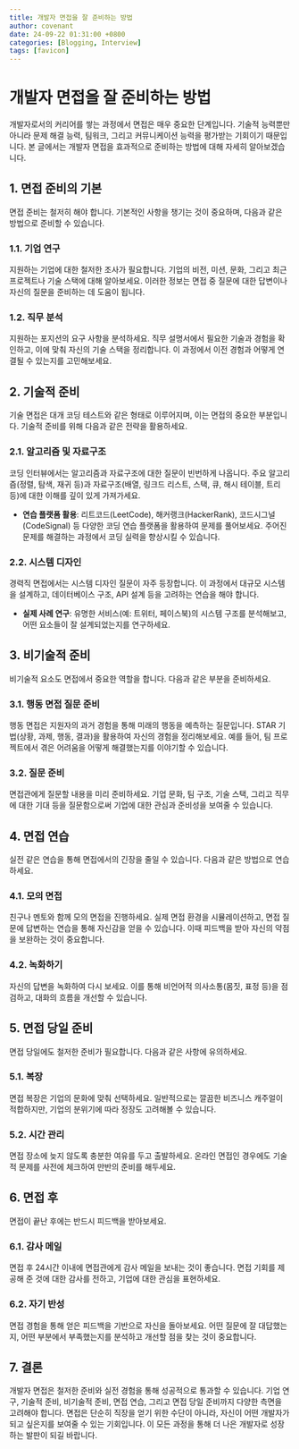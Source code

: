 ```yaml
---
title: 개발자 면접을 잘 준비하는 방법
author: covenant
date: 24-09-22 01:31:00 +0800
categories: [Blogging, Interview]
tags: [favicon]
---
```


# 개발자 면접을 잘 준비하는 방법

개발자로서의 커리어를 쌓는 과정에서 면접은 매우 중요한 단계입니다. 기술적 능력뿐만 아니라 문제 해결 능력, 팀워크, 그리고 커뮤니케이션 능력을 평가받는 기회이기 때문입니다. 본 글에서는 개발자 면접을 효과적으로 준비하는 방법에 대해 자세히 알아보겠습니다.

## 1. 면접 준비의 기본

면접 준비는 철저히 해야 합니다. 기본적인 사항을 챙기는 것이 중요하며, 다음과 같은 방법으로 준비할 수 있습니다.

### 1.1. 기업 연구

지원하는 기업에 대한 철저한 조사가 필요합니다. 기업의 비전, 미션, 문화, 그리고 최근 프로젝트나 기술 스택에 대해 알아보세요. 이러한 정보는 면접 중 질문에 대한 답변이나 자신의 질문을 준비하는 데 도움이 됩니다.

### 1.2. 직무 분석

지원하는 포지션의 요구 사항을 분석하세요. 직무 설명서에서 필요한 기술과 경험을 확인하고, 이에 맞춰 자신의 기술 스택을 정리합니다. 이 과정에서 이전 경험과 어떻게 연결될 수 있는지를 고민해보세요.

## 2. 기술적 준비

기술 면접은 대개 코딩 테스트와 같은 형태로 이루어지며, 이는 면접의 중요한 부분입니다. 기술적 준비를 위해 다음과 같은 전략을 활용하세요.

### 2.1. 알고리즘 및 자료구조

코딩 인터뷰에서는 알고리즘과 자료구조에 대한 질문이 빈번하게 나옵니다. 주요 알고리즘(정렬, 탐색, 재귀 등)과 자료구조(배열, 링크드 리스트, 스택, 큐, 해시 테이블, 트리 등)에 대한 이해를 깊이 있게 가져가세요. 

- **연습 플랫폼 활용**: 리트코드(LeetCode), 해커랭크(HackerRank), 코드시그널(CodeSignal) 등 다양한 코딩 연습 플랫폼을 활용하여 문제를 풀어보세요. 주어진 문제를 해결하는 과정에서 코딩 실력을 향상시킬 수 있습니다.

### 2.2. 시스템 디자인

경력직 면접에서는 시스템 디자인 질문이 자주 등장합니다. 이 과정에서 대규모 시스템을 설계하고, 데이터베이스 구조, API 설계 등을 고려하는 연습을 해야 합니다. 

- **실제 사례 연구**: 유명한 서비스(예: 트위터, 페이스북)의 시스템 구조를 분석해보고, 어떤 요소들이 잘 설계되었는지를 연구하세요.

## 3. 비기술적 준비

비기술적 요소도 면접에서 중요한 역할을 합니다. 다음과 같은 부분을 준비하세요.

### 3.1. 행동 면접 질문 준비

행동 면접은 지원자의 과거 경험을 통해 미래의 행동을 예측하는 질문입니다. STAR 기법(상황, 과제, 행동, 결과)을 활용하여 자신의 경험을 정리해보세요. 예를 들어, 팀 프로젝트에서 겪은 어려움을 어떻게 해결했는지를 이야기할 수 있습니다.

### 3.2. 질문 준비

면접관에게 질문할 내용을 미리 준비하세요. 기업 문화, 팀 구조, 기술 스택, 그리고 직무에 대한 기대 등을 질문함으로써 기업에 대한 관심과 준비성을 보여줄 수 있습니다.

## 4. 면접 연습

실전 같은 연습을 통해 면접에서의 긴장을 줄일 수 있습니다. 다음과 같은 방법으로 연습하세요.

### 4.1. 모의 면접

친구나 멘토와 함께 모의 면접을 진행하세요. 실제 면접 환경을 시뮬레이션하고, 면접 질문에 답변하는 연습을 통해 자신감을 얻을 수 있습니다. 이때 피드백을 받아 자신의 약점을 보완하는 것이 중요합니다.

### 4.2. 녹화하기

자신의 답변을 녹화하여 다시 보세요. 이를 통해 비언어적 의사소통(몸짓, 표정 등)을 점검하고, 대화의 흐름을 개선할 수 있습니다.

## 5. 면접 당일 준비

면접 당일에도 철저한 준비가 필요합니다. 다음과 같은 사항에 유의하세요.

### 5.1. 복장

면접 복장은 기업의 문화에 맞춰 선택하세요. 일반적으로는 깔끔한 비즈니스 캐주얼이 적합하지만, 기업의 분위기에 따라 정장도 고려해볼 수 있습니다.

### 5.2. 시간 관리

면접 장소에 늦지 않도록 충분한 여유를 두고 출발하세요. 온라인 면접인 경우에도 기술적 문제를 사전에 체크하여 만반의 준비를 해두세요.

## 6. 면접 후

면접이 끝난 후에는 반드시 피드백을 받아보세요. 

### 6.1. 감사 메일

면접 후 24시간 이내에 면접관에게 감사 메일을 보내는 것이 좋습니다. 면접 기회를 제공해 준 것에 대한 감사를 전하고, 기업에 대한 관심을 표현하세요.

### 6.2. 자기 반성

면접 경험을 통해 얻은 피드백을 기반으로 자신을 돌아보세요. 어떤 질문에 잘 대답했는지, 어떤 부분에서 부족했는지를 분석하고 개선할 점을 찾는 것이 중요합니다.

## 7. 결론

개발자 면접은 철저한 준비와 실전 경험을 통해 성공적으로 통과할 수 있습니다. 기업 연구, 기술적 준비, 비기술적 준비, 면접 연습, 그리고 면접 당일 준비까지 다양한 측면을 고려해야 합니다. 면접은 단순히 직장을 얻기 위한 수단이 아니라, 자신이 어떤 개발자가 되고 싶은지를 보여줄 수 있는 기회입니다. 이 모든 과정을 통해 더 나은 개발자로 성장하는 발판이 되길 바랍니다.

